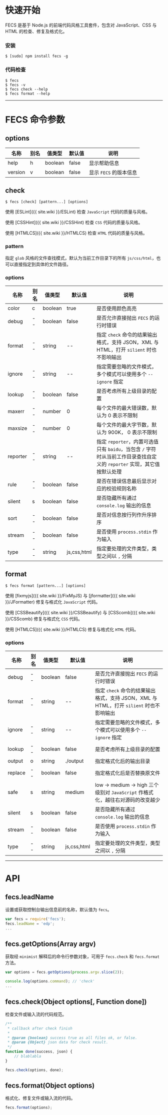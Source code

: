 # <i id="start"></i>快速开始

FECS 是基于 Node.js 的前端代码风格工具套件，包含对 JavaScript、CSS 与 HTML 的检查、修复及格式化。

### 安装

```shell
$ [sudo] npm install fecs -g
```
### 代码检查

```shell
$ fecs
$ fecs -v
$ fecs check --help
$ fecs format --help
```

------

# <i id="cli"></i>FECS 命令参数

## <i id="cli-options"></i>options

| 名称 | 别名 | 值类型 | 默认值 | 说明 |
| ---  | --- | ----- | ---- | ---- |
|help|h|boolean|false|显示帮助信息|
|version|v|boolean|false|显示 `FECS` 的版本信息|

## <i id="cli-check"></i>check

```shell
$ fecs [check] [pattern...] [options]
```

使用 [ESLint]({{ site.wiki }}/ESLint) 检查 `JavaScript` 代码的质量与风格。

使用 [CSSHint]({{ site.wiki }}/CSSHint) 检查 `CSS` 代码的质量与风格。

使用 [HTMLCS]({{ site.wiki }}/HTMLCS) 检查 `HTML` 代码的质量与风格。

### pattern

指定 `glob` 风格的文件查找模式，默认为当前工作目录下的所有 `js/css/html`，也可以直接指定到具体的文件路径。

### options

| 名称 | 别名 | 值类型 | 默认值 | 说明 |
| ---  | --- | ----- | ---- | ---- |
|color|c|boolean|true|是否使用颜色高亮|
|debug|--|boolean|false|是否允许直接抛出 `FECS` 的运行时错误|
|format|--|string|--|指定 `check` 命令的结果输出格式，支持 JSON，XML 与 HTML，打开 `silient` 时也不影响输出|
|ignore|--|string|--|指定需要忽略的文件模式，多个模式可以使用多个 `--ignore` 指定|
|lookup|--|boolean|false|是否考虑所有上级目录的配置|
|maxerr|--|number|0|每个文件的最大错误数，默认为 0 表示不限制|
|maxsize|--|number|0|每个文件的最大字节数，默认为 900K， 0 表示不限制|
|reporter|--|string|--|指定 `reporter`，内置可选值只有 `baidu`，当包含 `/` 字符时从当前工作目录查找自定义的 `reporter` 实现，其它值按默认处理|
|rule|--|boolean|false|是否在错误信息最后显示对应的校验规则名称|
|silent|s|boolean|false|是否隐藏所有通过 `console.log` 输出的信息|
|sort|--|boolean|false|是否对信息按行列作升序排序|
|stream|--|boolean|false|是否使用 `process.stdin` 作为输入|
|type|--|string|js,css,html|指定要处理的文件类型，类型之间以 `,` 分隔|

## <i id="cli-format"></i>format

```shell
$ fecs format [pattern...] [options]
```

使用 [fixmyjs]({{ site.wiki }}/FixMyJS) 与 [jformatter]({{ site.wiki }}/JFormatter) 修复与格式化 `JavaScript` 代码。

使用 [CSSBeautify]({{ site.wiki }}/CSSBeautify) 与 [CSScomb]({{ site.wiki }}/CSScomb) 修复与格式化 `CSS` 代码。

使用 [HTMLCS]({{ site.wiki }}/HTMLCS) 修复与格式化 `HTML` 代码。

### options

| 名称 | 别名 | 值类型 | 默认值 | 说明 |
| ---  | --- | ----- | ---- | ---- |
|debug|--|boolean|false|是否允许直接抛出 `FECS` 的运行时错误|
|format|--|string|--|指定 `check` 命令的结果输出格式，支持 JSON，XML 与 HTML，打开 `silient` 时也不影响输出|
|ignore|--|string|--|指定需要忽略的文件模式，多个模式可以使用多个 `--ignore` 指定|
|lookup|--|boolean|false|是否考虑所有上级目录的配置|
|output|o|string|./output|指定格式化后的输出目录|
|replace|--|boolean|false|指定格式化后是否替换原文件|
|safe|s|string|medium|low -> medium -> high 三个级别对 `JavaScript` 作格式化，越往右对源码的改变越少|
|silent|s|boolean|false|是否隐藏所有通过 `console.log` 输出的信息|
|stream|--|boolean|false|是否使用 `process.stdin` 作为输入|
|type|--|string|js,css,html|指定要处理的文件类型，类型之间以 `,` 分隔|

------

# <i id="api"></i>API

## <i id="api-lead-name"></i>fecs.leadName

设置或获取控制台输出信息前的名称，默认值为 `fecs`。

```javascript
var fecs = require('fecs');
fecs.leadName = 'edp';
...
```

## <i id="api-get-options"></i>fecs.getOptions(Array argv)

获取经 `minimist` 解释后的命令行参数对象，可用于 `fecs.check` 和 `fecs.format` 方法。

```javascript
var options = fecs.getOptions(process.argv.slice(2));

console.log(options.command); // 'check'
...
```

## <i id="api-check"></i>fecs.check(Object options[, Function done])

检查文件或输入流的代码规范。

```javascript
/**
 * callback after check finish
 *
 * @param {boolean} success true as all files ok, or false.
 * @param {Object} json data for check result.
 */
function done(success, json) {
    // blablabla
}

fecs.check(options, done);
```

## <i id="api-format"></i>fecs.format(Object options)

格式化、修复文件或输入流的代码。

```javascript
fecs.format(options);
```
